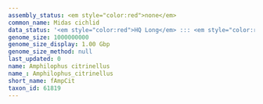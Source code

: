 ```yaml
---
assembly_status: <em style="color:red">none</em>
common_name: Midas cichlid
data_status: '<em style="color:red">HQ Long</em> ::: <em style="color:red">Long</em> ::: <em style="color:red">Short</em> ::: <em style="color:red">Phasing</em> ::: <em style="color:red">Scaffolding</em>'
genome_size: 1000000000
genome_size_display: 1.00 Gbp
genome_size_method: null
last_updated: 0
name: Amphilophus citrinellus
name_: Amphilophus_citrinellus
short_name: fAmpCit
taxon_id: 61819
---
```

